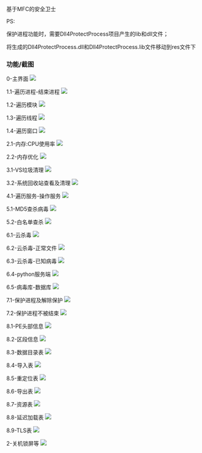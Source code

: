 基于MFC的安全卫士



PS: 

保护进程功能时，需要Dll4ProtectProcess项目产生的lib和dll文件；

将生成的Dll4ProtectProcess.dll和Dll4ProtectProcess.lib文件移动到res文件下



### 功能/截图


0-主界面
![](https://note-1252764528.cos.ap-chengdu.myqcloud.com/2020-02-15-080342.jpg)

1.1-遍历进程-结束进程
![](https://note-1252764528.cos.ap-chengdu.myqcloud.com/2020-02-15-80360.jpg)

1.2-遍历模块
![](https://note-1252764528.cos.ap-chengdu.myqcloud.com/2020-02-15-080338.jpg)

1.3-遍历线程
![](https://note-1252764528.cos.ap-chengdu.myqcloud.com/2020-02-15-080358.jpg)

1.4-遍历窗口
![](https://note-1252764528.cos.ap-chengdu.myqcloud.com/2020-02-15-80352.jpg)

2.1-内存:CPU使用率
![](https://note-1252764528.cos.ap-chengdu.myqcloud.com/2020-02-15-080343.jpg)

2.2-内存优化
![](https://note-1252764528.cos.ap-chengdu.myqcloud.com/2020-02-15-080341.jpg)

3.1-VS垃圾清理
![](https://note-1252764528.cos.ap-chengdu.myqcloud.com/2020-02-15-080337.jpg)

3.2-系统回收站查看及清理
![](https://note-1252764528.cos.ap-chengdu.myqcloud.com/2020-02-15-80348.jpg)

4.1-遍历服务-操作服务
![](https://note-1252764528.cos.ap-chengdu.myqcloud.com/2020-02-15-80357.jpg)

5.1-MD5查杀病毒
![](https://note-1252764528.cos.ap-chengdu.myqcloud.com/2020-02-15-080340.jpg)

5.2-白名单查杀
![](https://note-1252764528.cos.ap-chengdu.myqcloud.com/2020-02-15-080359.jpg)

6.1-云杀毒
![](https://note-1252764528.cos.ap-chengdu.myqcloud.com/2020-02-15-080353.jpg)

6.2-云杀毒-正常文件
![](https://note-1252764528.cos.ap-chengdu.myqcloud.com/2020-02-15-80345.jpg)

6.3-云杀毒-已知病毒
![](https://note-1252764528.cos.ap-chengdu.myqcloud.com/2020-02-15-080345.jpg)

6.4-python服务端
![](https://note-1252764528.cos.ap-chengdu.myqcloud.com/2020-02-15-080344.jpg)

6.5-病毒库-数据库
![](https://note-1252764528.cos.ap-chengdu.myqcloud.com/2020-02-15-080351.jpg)

7.1-保护进程及解除保护
![](https://note-1252764528.cos.ap-chengdu.myqcloud.com/2020-02-15-080346.jpg)

7.2-保护进程不被结束
![](https://note-1252764528.cos.ap-chengdu.myqcloud.com/2020-02-15-080355.jpg)

8.1-PE头部信息
![](https://note-1252764528.cos.ap-chengdu.myqcloud.com/2020-02-15-080350.jpg)

8.2-区段信息
![](https://note-1252764528.cos.ap-chengdu.myqcloud.com/2020-02-15-80354.jpg)

8.3-数据目录表
![](https://note-1252764528.cos.ap-chengdu.myqcloud.com/2020-02-15-080347.jpg)

8.4-导入表
![](https://note-1252764528.cos.ap-chengdu.myqcloud.com/2020-02-15-80342.jpg)

8.5-重定位表
![](https://note-1252764528.cos.ap-chengdu.myqcloud.com/2020-02-15-080352.jpg)

8.6-导出表
![](https://note-1252764528.cos.ap-chengdu.myqcloud.com/2020-02-15-080354.jpg)

8.7-资源表
![](https://note-1252764528.cos.ap-chengdu.myqcloud.com/2020-02-15-080348.jpg)

8.8-延迟加载表
![](https://note-1252764528.cos.ap-chengdu.myqcloud.com/2020-02-15-080349.jpg)

8.9-TLS表
![](https://note-1252764528.cos.ap-chengdu.myqcloud.com/2020-02-15-080356.jpg)

2-关机锁屏等
![](https://note-1252764528.cos.ap-chengdu.myqcloud.com/2020-02-15-080357.jpg)